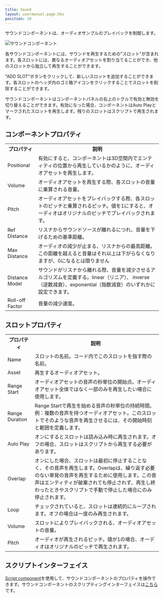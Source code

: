 ```yaml
---
title: Sound
layout: usermanual-page.hbs
position: 19
---
```


サウンドコンポーネントは、オーディオサンプルのプレイバックを制御します。

![サウンドコンポーネント][1]

各サウンドコンポーネントには、サウンドを再生するための"スロット"が含まれます。各スロットには、異なるオーディオアセットを割り当てることができ、他のスロットから独立して再生することができます。

"ADD SLOT"ボタンをクリックして、新しいスロットを追加することができます。各スロットのヘッダ内のゴミ箱アイコンをクリックすることでスロットを削除することができます。

サウンドコンポーネントはコンポーネントパネルの右上のトグルで有効と無効を切り替えることができます。有効になった場合、コンポーネントはAuto Playとマークされたスロットを再生します。残りのスロットはスクリプトで再生されます。

## コンポーネントプロパティ

<table class="table table-striped">
    <col class="property-name"></col>
    <col class="property-description"></col>
    <tr><th>プロパティ</th><th>説明</th></tr>
    <tr><td>Positional</td><td>有効にすると、コンポーネントは3D空間内でエンティティの位置から再生しているかのように、オーディオアセットを再生します。</td></tr>
    <tr><td>Volume</td><td>オーディオアセットを再生する際、各スロットの音量に乗算される音量。</td></tr>
    <tr><td>Pitch</td><td>オーディオアセットをプレイバックする際、各スロットのピッチと乗算されるピッチ。値を1にすると、オーディオはオリジナルのピッチでプレイバックされます。</td></tr>
    <tr><td>Ref Distance</td><td>リスナからサウンドソースが離れるにつれ、音量を下げるための基準距離。</td></tr>
    <tr><td>Max Distance</td><td>オーディオの減少が止まる、リスナからの最高距離。この距離を越えると音量はそれ以上は下がらなくなりますが、0になるとは限りません</td></tr>
    <tr><td>Distance Model</td><td>サウンドがリスナから離れる際、音量を減少させるアルゴリズムを定義する。linear（リニア）、 inverse（逆数減衰）、exponential（指数減衰）のいずれかに設定できます。</td></tr>
    <tr><td>Roll-off Factor</td><td>音量の減少速度。</td></tr>
</table>

## スロットプロパティ

<table class="table table-striped">
    <col class="property-name"></col>
    <col class="property-description"></col>
    <tr><th>プロパティ</th><th>説明</th></tr>
    <tr><td>Name</td><td>スロットの名前。コード内でこのスロットを指す際の名前。</td></tr>
    <tr><td>Asset</td><td>再生するオーディオアセット。</td></tr>
    <tr><td>Range Start</td><td>オーディオアセットの音声の秒単位の開始点。オーディオアセット全体ではなく一部のみを再生したい場合に使用します。</td></tr>
    <tr><td>Range Duration</td><td>Range Startで再生を始める音声の秒単位の持続時間。例：複数の音声を持つオーディオアセット。このスロットでそのような音声を再生させるには、その開始時刻と範囲を定義します。</td></tr>
    <tr><td>Auto Play</td><td>オンにするとスロットは読み込み時に再生されます。オフの場合、スロットはスクリプトから再生する必要があります。</td></tr>
    <tr><td>Overlap</td><td>オンにした場合、スロットは最初に停止することなく、その音声を再生します。Overlapは、繰り返す必要のない単発の音声を再生するために使用します。この音声はエンティティが破棄されても停止されず、再生し終わったときやスクリプトで手動で停止した場合にのみ停止されます。</td></tr>
    <tr><td>Loop</td><td>チェックされていると、スロットは連続的にループされます。オフの場合は一度のみ再生されます。</td></tr>
    <tr><td>Volume</td><td>スロットによりプレイバックされる、オーディオアセットの音量。</td></tr>
    <tr><td>Pitch</td><td>オーディオが再生されるピッチ。値が1の場合、オーディオはオリジナルのピッチで再生されます。</td></tr>
</table>

## スクリプトインターフェイス

[Script component][2]を使用して、サウンドコンポーネントのプロパティを操作できます。サウンドコンポーネントのスクリプティングインターフェイスは[こちら][3]です。

[1]: /images/user-manual/scenes/components/component-sound.png
[2]: /user-manual/packs/components/script
[3]: /api/pc.SoundComponent.html

